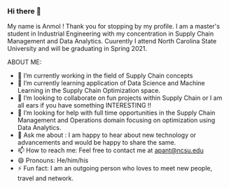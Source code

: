 ### Hi there 👋

My name is Anmol ! Thank you for stopping by my profile.
I am a master's student in Industrial Engineering with my concentration in Supply Chain Management and Data Analytics. 
Cuurently I attend North Carolina State University and will be graduating in Spring 2021.

ABOUT ME:
- 🔭 I’m currently working in the field of Supply Chain concepts
- 🌱 I’m currently learning application of Data Science and Machine Learning in the Supply Chain Optimization space.
- 👯 I’m looking to collaborate on fun projects within Supply Chain or I am all ears if you have something INTERESTING !!
- 🤔 I’m looking for help with full time opportunities in the Supply Chain Management and Operations domain focusing on optimization using Data Analytics.
- 💬 Ask me about : I am happy to hear about new technology or advancements and would be happy to share the same.
- 📫 How to reach me: Feel free to contact me at apant@ncsu.edu
- 😄 Pronouns: He/him/his
- ⚡ Fun fact: I am an outgoing person who loves to meet new people, travel and network.

<!--
**anmolrpant/anmolrpant** is a ✨ _special_ ✨ repository because its `README.md` (this file) appears on your GitHub profile.

Here are some ideas to get you started:

- 🔭 I’m currently working in the field of Supply Chain concepts
- 🌱 I’m currently learning application of Data Science and Machine Learning in the Supply Chain Optimization space.
- 👯 I’m looking to collaborate on fun projects within Supply Chain or I am all in if its INTERESTING !!
- 🤔 I’m looking for help with full time opportunities in the Supply Chain Management and Operations domain focusing on optimization using Data Analytics.
- 💬 Ask me about 
- 📫 How to reach me: Feel free to contact me at apant@ncsu.edu
- 😄 Pronouns: He/him/his
- ⚡ Fun fact: I am an outgoing person who loves to meet new people and discuss random topics. 
-->
